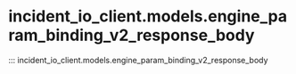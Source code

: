 # incident_io_client.models.engine_param_binding_v2_response_body

::: incident_io_client.models.engine_param_binding_v2_response_body
